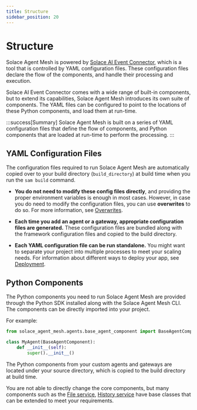 ```yaml
---
title: Structure
sidebar_position: 20
---
```


# Structure

Solace Agent Mesh is powered by [Solace AI Event Connector](./solace-ai-connector.md), which is a tool that is controlled by YAML configuration files. These configuration files declare the flow of the components, and handle their processing and execution.

Solace AI Event Connector comes with a wide range of built-in components, but to extend its capabilities, Solace Agent Mesh introduces its own suite of components. The YAML files can be configured to point to the locations of these Python components, and load them at run-time.

:::success[Summary]
Solace Agent Mesh is built on a series of YAML configuration files that define the flow of components, and Python components that are loaded at run-time to perform the processing.
:::

## YAML Configuration Files

The configuration files required to run Solace Agent Mesh are automatically copied over to your build directory (`build_directory`) at build time when you run the `sam build` command.

- **You do not need to modify these config files directly**, and providing the proper environment variables is enough in most cases. However, in case you do need to modify the configuration files, you can use **overwrites** to do so.
  For more information, see [Overwrites](../user-guide/advanced/overwrites.md).

- **Each time you add an agent or a gateway, appropriate configuration files are generated.** These configuration files are bundled along with the framework configuration files and copied to the build directory.

- **Each YAML configuration file can be run standalone.** You might want to separate your project into multiple processes to meet your scaling needs. For information about different ways to deploy your app, see [Deployment](../deployment/deploy.md).

## Python Components

The Python components you need to run Solace Agent Mesh are provided through the Python SDK installed along with the Solace Agent Mesh CLI. The components can be directly imported into your project.

For example:

```py
from solace_agent_mesh.agents.base_agent_component import BaseAgentComponent

class MyAgent(BaseAgentComponent):
    def __init__(self):
        super().__init__()
```

The Python components from your custom agents and gateways are located under your source directory, which is copied to the build directory at build time.

You are not able to directly change the core components, but many components such as the [File service](../user-guide/advanced/services/file-service.md), [History service](../user-guide/advanced/services/history-service.md) have base classes that can be extended to meet your requirements.
